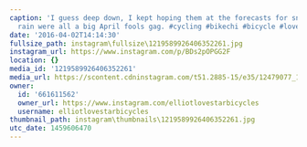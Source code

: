 ```yaml
---
caption: 'I guess deep down, I kept hoping them at the forecasts for snow and freezing
  rain were all a big April fools gag. #cycling #bikechi #bicycle #lovestarfactoryteam'
date: '2016-04-02T14:14:30'
fullsize_path: instagram\fullsize\1219589926406352261.jpg
instagram_url: https://www.instagram.com/p/BDs2pOPGG2F
location: {}
media_id: '1219589926406352261'
media_url: https://scontent.cdninstagram.com/t51.2885-15/e35/12479077_1697991920443341_672319187_n.jpg?ig_cache_key=MTIxOTU4OTkyNjQwNjM1MjI2MQ%3D%3D.2
owner:
  id: '661611562'
  owner_url: https://www.instagram.com/elliotlovestarbicycles
  username: elliotlovestarbicycles
thumbnail_path: instagram\thumbnails\1219589926406352261.jpg
utc_date: 1459606470
---
```

